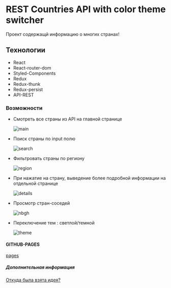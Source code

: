 # REST Countries API with color theme switcher

Проект содержащй информацию о многих странах!

## Технологии

- React
- React-router-dom
- Styled-Components
- Redux
- Redux-thunk
- Redux-persist
- API-REST

### Возможности

- Смотреть все страны из API на главной странице

  ![main](https://cdn.discordapp.com/attachments/1050548089179619479/1079752932884496486/mainPage.png)
- Поиск страны по input полю

  ![search](https://cdn.discordapp.com/attachments/1050548089179619479/1079753443868160051/search.png)
- Фильтровать страны по региону

  ![region](https://media.discordapp.net/attachments/1050548089179619479/1079753737201000549/region.png?width=793&height=305)
- При нажатие на страну, выведение более подробной информации на отдельной странице

  ![details](https://media.discordapp.net/attachments/1050548089179619479/1079754080647397426/details.png?width=793&height=396)
- Просмотр стран-соседей

  ![nbgh](https://cdn.discordapp.com/attachments/1050548089179619479/1079754565332766830/nbgh.png)
- Переключение тем : светлой/темной

  ![theme](https://cdn.discordapp.com/attachments/1050548089179619479/1079754939993178142/theme.png)

#### GITHUB-PAGES

[pages](https://fckngawsm.github.io/country-redux/)

##### Дополнительная информация

[Откуда была взята идея?](https://www.frontendmentor.io/challenges/rest-countries-api-with-color-theme-switcher-5cacc469fec04111f7b848ca)
